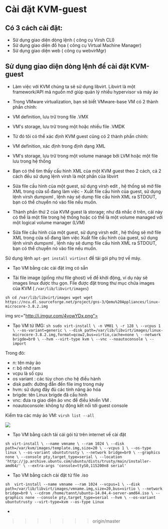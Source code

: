 
# Cài đặt KVM-guest

## Có 3 cách cài đặt:
- Sử dụng giao diện dòng lệnh ( công cụ Virsh CLI)
- Sử dụng giao diện đồ họa ( công cụ Virtual Machine Manager)
- Sử dụng giao diện web ( công cụ webvirMgr)
## Sử dụng giao diện dòng lệnh để cài đặt KVM-guest
- Làm việc với KVM chúng ta sẽ sử dụng libvirt. Libvirt là một framework/API mã nguồn mở giúp quản lý nhiều hypervisor và máy ảo

- Trong VMware virtualization, bạn sẽ biết VMware-base VM có 2 thành phần chính:

 - VM definition, lưu trữ trong file .VMX
 - VM's storage, lưu trữ trong một hoặc nhiều file .VMDK
- Từ đó tôi có thể xác định KVM guest cũng có 2 thành phần chính:

 - VM definition, xác định trong định dạng XML
 - VM's storage, lưu trữ trong một volume manage bởi LVM hoặc một file lưu trong hệ thống
- Bạn có thể tìm thấy cấu hình XML của một KVM guest theo 2 cách, cả 2 cách đều sử dụng lệnh virsh là một phần của libvirt
 - Sửa file cầu hình của một guest, sử dụng virsh edit <Name of guest VM>, hệ thống sẽ mở file XML trong cửa sổ đang làm việc - Xuất file cấu hình của guest, sử dụng lệnh virsh dumpxml <Name of guest VM>, lệnh này sẽ dump file cấu hình XML ra STDOUT, bạn có thể chuyển nó vào file nếu muốn.
 - Thành phần thứ 2 của KVM guest là storage; như đã nhắc ở trên, cái này có thể là một file trong hệ thống hoặc có thể là một volume managed với một logical volume manager (LVM)
 - Sửa file cầu hình của một guest, sử dụng virsh edit <Name of guest VM>, hệ thống sẽ mở file XML trong cửa sổ đang làm việc
Xuất file cấu hình của guest, sử dụng lệnh virsh dumpxml <Name of guest VM>, lệnh này sẽ dump file cấu hình XML ra STDOUT, bạn có thể chuyển nó vào file nếu muốn.

Sử dụng lệnh ``apt-get install virtinst`` để tải gói phụ trợ về máy.

- Tạo VM bằng các cài đặt img có sẵn

 - Tải file image (giống như file ghost) về để khởi động, ví dụ này sẽ images linux được thu gọn. File được đặt trong thư mục chứa images của KVM ( ``/var/lib/libvirt/images``)

``sh
cd /var/lib/libvirt/images
wget wget https://ncu.dl.sourceforge.net/project/gns-3/Qemu%20Appliances/linux-microcore-3.8.2.img
``

img src="http://i.imgur.com/4vowYDx.png">

- Tạo VM từ IMG:
``sh
sudo virt-install \
     -n VM01 \
     -r 128 \
      --vcpus 1 \
     --os-variant=generic \
     --disk path=/var/lib/libvirt/images/linux-microcore-3.8.2.img,format=qcow2,bus=virtio,cache=none \
     --network brigde=br0 \
     --hvm --virt-type kvm \
     --vnc --noautoconsole \
     --import
``

Trong đó: 
- n: tên máy ảo
- r: bộ nhớ ram
- vcpu là số cpu
- os variant : các tùy chon cho hệ điều hành
- disk path: đường đẫn đến file img trong máy
- hvm: sử dụng đầy đủ các tính năng ảo hóa
- brigde: tên Linux brigde đã cấu hình
- vnc: đưa ra giao diện ảo vnc để điều khiển VM .
- noautoconsole: không tự động kết nối tới guest console

Kiểm tra các máy ảo VM: ``virsh list --all``

<img src="http://i.imgur.com/6sGe5oQ.png">

- Tạo VM bằng cách tải cái gói từ trên internet về cài đặt


``sh
virt-install \
--name vmname \
--ram 1024 \
--disk path=/var/kvm/images/template.img,size=20 \
--vcpus 1 \
--os-type linux \
--os-variant ubuntutrusty \
--network bridge=br0 \
--graphics none \
--console pty,target_type=serial \
--location 'http://jp.archive.ubuntu.com/ubuntu/dists/trusty/main/installer-amd64/' \
--extra-args 'console=ttyS0,115200n8 serial'
``

- Tạo VM bằng cách cài đặt từ file .iso

``sh 
virt-install --name vmname --ram 1024 --vcpus=1 \
--disk path=/var/lib/libvirt/images/vmname.img,size=20,bus=virtio \
--network bridge=br0 \
--cdrom /home/tannt/ubuntu-14.04.4-server-amd64.iso \
--graphics none --console pty,target_type=serial --hvm \
--os-variant ubuntutrusty --virt-type=kvm --os-type Linux
``













-
>>>>>>> origin/master
